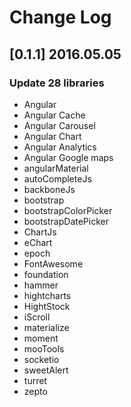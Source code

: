# Change Log

## [0.1.1] 2016.05.05
### Update 28 libraries
- Angular
- Angular Cache
- Angular Carousel
- Angular Chart
- Angular Analytics
- Angular Google maps
- angularMaterial
- autoCompleteJs
- backboneJs
- bootstrap
- bootstrapColorPicker
- bootstrapDatePicker
- ChartJs
- eChart
- epoch
- FontAwesome
- foundation
- hammer
- hightcharts
- HightStock
- iScroll
- materialize
- moment
- mooTools
- socketio
- sweetAlert
- turret
- zepto
